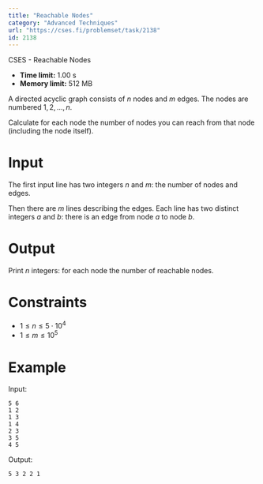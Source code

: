 ```yaml
---
title: "Reachable Nodes"
category: "Advanced Techniques"
url: "https://cses.fi/problemset/task/2138"
id: 2138
---
```


CSES - Reachable Nodes

  * **Time limit:** 1.00 s
  * **Memory limit:** 512 MB

A directed acyclic graph consists of $n$ nodes and $m$ edges. The nodes are
numbered $1,2,\dots,n$.

Calculate for each node the number of nodes you can reach from that node
(including the node itself).

# Input

The first input line has two integers $n$ and $m$: the number of nodes and
edges.

Then there are $m$ lines describing the edges. Each line has two distinct
integers $a$ and $b$: there is an edge from node $a$ to node $b$.

# Output

Print $n$ integers: for each node the number of reachable nodes.

# Constraints

  * $1 \le n \le 5 \cdot 10^4$
  * $1 \le m \le 10^5$

# Example

Input:

    
    
    5 6
    1 2
    1 3
    1 4
    2 3
    3 5
    4 5
    

Output:

    
    
    5 3 2 2 1
    

